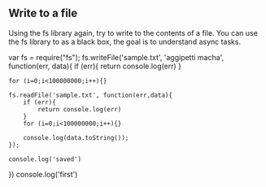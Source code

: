 ## Write to a file
Using the fs library again, try to write to the contents of a file.
You can use the fs library to as a black box, the goal is to understand async tasks.

var fs = require("fs");
fs.writeFile('sample.txt', 'aggipetti macha', function(err, data){
    if (err){
        return console.log(err)
    }

    for (i=0;i<100000000;i++){}
    
    fs.readFile('sample.txt', function(err,data){
        if (err){
            return console.log(err)
        }
        for (i=0;i<100000000;i++){}
    
        console.log(data.toString());
    });
    
    console.log('saved')
})
console.log('first')


